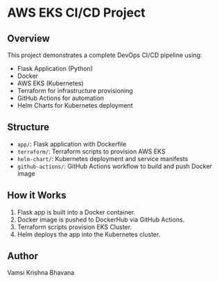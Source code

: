 # AWS EKS CI/CD Project

## Overview
This project demonstrates a complete DevOps CI/CD pipeline using:
- Flask Application (Python)
- Docker
- AWS EKS (Kubernetes)
- Terraform for infrastructure provisioning
- GitHub Actions for automation
- Helm Charts for Kubernetes deployment

## Structure
- `app/`: Flask application with Dockerfile
- `terraform/`: Terraform scripts to provision AWS EKS
- `helm-chart/`: Kubernetes deployment and service manifests
- `github-actions/`: GitHub Actions workflow to build and push Docker image

## How it Works
1. Flask app is built into a Docker container.
2. Docker image is pushed to DockerHub via GitHub Actions.
3. Terraform scripts provision EKS Cluster.
4. Helm deploys the app into the Kubernetes cluster.

## Author
Vamsi Krishna Bhavana